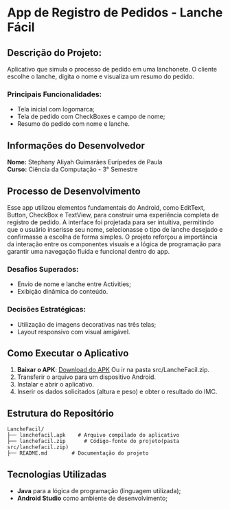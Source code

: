 # App de Registro de Pedidos - Lanche Fácil

## Descrição do Projeto:
Aplicativo que simula o processo de pedido em uma lanchonete. O cliente escolhe o lanche, digita o nome e visualiza um resumo do pedido.

### **Principais Funcionalidades:**
- Tela inicial com logomarca;
- Tela de pedido com CheckBoxes e campo de nome;
- Resumo do pedido com nome e lanche.

## Informações do Desenvolvedor
**Nome:** Stephany Aliyah Guimarães Eurípedes de Paula  
**Curso:** Ciência da Computação - 3° Semestre

## Processo de Desenvolvimento
Esse app utilizou elementos fundamentais do Android, como EditText, Button, CheckBox e TextView, para construir uma experiência completa de registro de pedido. A interface foi projetada para ser intuitiva, permitindo que o usuário inserisse seu nome, selecionasse o tipo de lanche desejado e confirmasse a escolha de forma simples. O projeto reforçou a importância da interação entre os componentes visuais e a lógica de programação para garantir uma navegação fluida e funcional dentro do app.


### **Desafios Superados:**
- Envio de nome e lanche entre Activities;
- Exibição dinâmica do conteúdo.

### **Decisões Estratégicas:**
- Utilização de imagens decorativas nas três telas;
- Layout responsivo com visual amigável.

## Como Executar o Aplicativo
1. **Baixar o APK**: [Download do APK](./lanchefacilg.apk)  Ou ir na pasta src/LancheFacil.zip.
2. Transferir o arquivo para um dispositivo Android.
3. Instalar e abrir o aplicativo.
4. Inserir os dados solicitados (altura e peso) e obter o resultado do IMC.

## Estrutura do Repositório
```
LancheFacil/
├── lanchefacil.apk    # Arquivo compilado do aplicativo
├── lanchefacil.zip      # Código-fonte do projeto(pasta src/lanchefacil.zip)
├── README.md        # Documentação do projeto
```

## Tecnologias Utilizadas
- **Java** para a lógica de programação (linguagem utilizada);
- **Android Studio** como ambiente de desenvolvimento;
